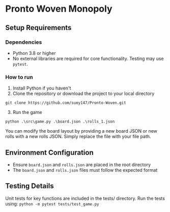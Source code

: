 # Pronto Woven Monopoly

## Setup Requirements
### Dependencies
* Python 3.8 or higher
* No external libraries are required for core functionality. Testing may use `pytest`.

### How to run
1. Install Python if you haven't
2. Clone the repository or download the project to your local directory
```
git clone https://github.com/suey147/Pronto-Woven.git
```
3. Run the game
```
python .\src\game.py .\board.json .\rolls_1.json
```
You can modify the board layout by providing a new board JSON or new rolls with a new rolls JSON. Simply replace the file with your file path.

## Environment Configuration
* Ensure `board.json` and `rolls.json` are placed in the root directory
* The `board.json` and `rolls.json` files must follow the expected format

## Testing Details
Unit tests for key functions are included in the tests/ directory. Run the tests using:
`python -m pytest tests/test_game.py `